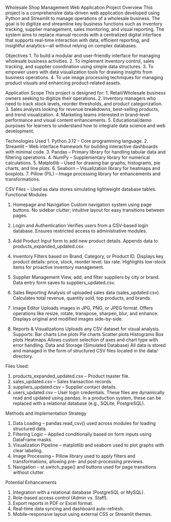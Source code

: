Wholesale Shop Management Web Application
Project Overview
    This project is a comprehensive data-driven web application developed using Python and Streamlit to manage operations of a wholesale business. The goal is to digitize and streamline key business functions such as inventory tracking, supplier management, sales monitoring, and visual reporting.
    The system aims to replace manual records with a centralized digital interface that supports real-time interaction with data, efficient reporting, and insightful analytics—all without relying on complex databases.

Objectives
    1. To build a modular and user-friendly interface for managing wholesale business activities.
    2. To implement inventory control, sales tracking, and supplier coordination using simple data structures.
    3. To empower users with data visualization tools for drawing insights from business operations.
    4. To use image processing techniques for managing product visuals and enhancing product-related assets.

Application Scope
This project is designed for:
    1. Retail/Wholesale business owners seeking to digitize their operations.
    2. Inventory managers who need to track stock levels, reorder thresholds, and product categorization.
    3. Sales analysts looking for revenue breakdowns, best-selling products, and trend visualization.
    4. Marketing teams interested in brand-level performance and visual content enhancements.
    5. Educational/demo purposes for learners to understand how to integrate data science and web development.

Technologies Used
    1. Python 3.12 – Core programming language.
    2. Streamlit – Web interface framework for building interactive dashboards with minimal code.
    3. Pandas – Primary library for handling tabular data and filtering operations.
    4. NumPy – Supplementary library for numerical calculations.
    5. Matplotlib – Used for drawing bar graphs, histograms, pie charts, and line plots.
    6. Seaborn – Visualization library for heatmaps and boxplots.
    7. Pillow (PIL) – Image processing library for enhancements and transformations.

CSV Files – Used as data stores simulating lightweight database tables.
Functional Modules
1. Homepage and Navigation
    Custom navigation system using page buttons.
    No sidebar clutter; intuitive layout for easy transitions between pages.
2. Login and Authentication
    Verifies users from a CSV-based login database.
    Ensures restricted access to administrative modules.
3. Add Product
    Input form to add new product details.
    Appends data to products_expanded_updated.csv.
4. Inventory
    Filters based on Brand, Category, or Product ID.
    Displays key product details: price, stock, reorder level, tax rate.
    Highlights low-stock items for proactive inventory management.

5. Supplier Management
    View, add, and filter suppliers by city or brand.
    Data entry form saves to suppliers_updated.csv.

6. Sales Reporting
    Analysis of uploaded sales data (sales_updated.csv).
    Calculates total revenue, quantity sold, top products, and brands.

7. Image Editor
    Uploads images in JPG, PNG, or JPEG format.
    Offers operations like resize, rotate, transpose, sharpen, blur, and enhance.
    Displays original and modified images side-by-side.

8. Reports & Visualizations
Uploads any CSV dataset for visual analysis.
Supports:
    Bar charts
    Line plots
    Pie charts
    Scatter plots
    Histograms
    Box plots
    Heatmaps
Allows custom selection of axes and chart type with error handling.
Data and Storage (Simulated Database)
All data is stored and managed in the form of structured CSV files located in the data/ directory.

Files Used:
1. products_expanded_updated.csv – Product master file.
2. sales_updated.csv – Sales transaction records.
3. suppliers_updated.csv – Supplier contact details.
4. users_updated.csv – User login credentials.
These files are dynamically read and updated using pandas. In a production system, these can be replaced with a relational database (e.g., SQLite, PostgreSQL).

Methods and Implementation Strategy
1. Data Loading – pandas.read_csv() used across modules for loading structured data.
2. Filtering Logic – Applied conditionally based on form inputs using DataFrame masks.
3. Visualization Pipeline – matplotlib and seaborn used to plot graphs with clear labeling.
4. Image Processing – Pillow library used to apply filters and transformations, allowing pre- and post-processing previews.
5. Navigation – st.switch_page() and buttons used for page transitions without clutter.

Potential Enhancements
1. Integration with a relational database (PostgreSQL or MySQL).
2. Role-based access control (Admin vs. Staff).
3. Export reports in PDF or Excel format.
4. Real-time data syncing and dashboard auto-refresh.
5. Mobile-responsive layout using external CSS or Streamlit themes.
